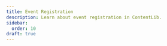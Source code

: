 ```yaml
---
title: Event Registration
description: Learn about event registration in ContentLib.
sidebar:
  order: 10
draft: true
---
```

